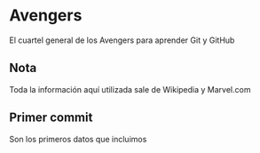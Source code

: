# Avengers

El cuartel general de los Avengers para aprender Git y GitHub

## Nota
Toda la información aquí utilizada sale de Wikipedia y Marvel.com

## Primer commit

Son los primeros datos que incluimos